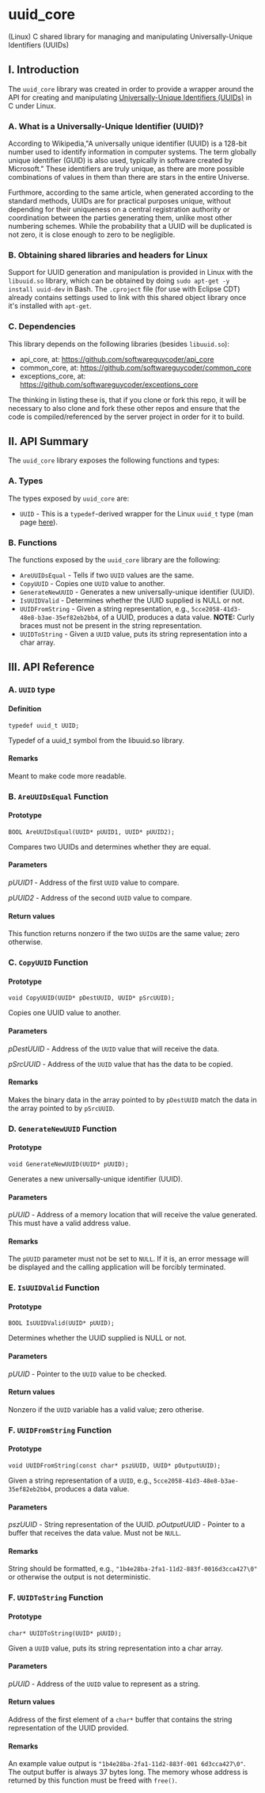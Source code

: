 # uuid_core
(Linux) C shared library for managing and manipulating Universally-Unique Identifiers (UUIDs)
## I. Introduction
The ```uuid_core``` library was created in order to provide a wrapper around the API for creating and manipulating [Universally-Unique Identifiers (UUIDs)](https://en.wikipedia.org/wiki/Universally_unique_identifier) in C under Linux.
### A. What is a Universally-Unique Identifier (UUID)?
According to Wikipedia,"A universally unique identifier (UUID) is a 128-bit number used to identify information in computer systems. The term globally unique identifier (GUID) is also used, typically in software created by Microsoft."  These identifiers are truly unique, as there are more possible combinations of values in them than there are stars in the entire Universe.

Furthmore, according to the same article, when generated according to the standard methods, UUIDs are for practical purposes unique, without depending for their uniqueness on a central registration authority or coordination between the parties generating them, unlike most other numbering schemes. While the probability that a UUID will be duplicated is not zero, it is close enough to zero to be negligible. 

### B. Obtaining shared libraries and headers for Linux
Support for UUID generation and manipulation is provided in Linux with the ```libuuid.so``` library, which can be obtained by doing ```sudo apt-get -y install uuid-dev``` in Bash.  The ```.cproject``` file (for use with Eclipse CDT) already contains settings used to link with this shared object library once it's installed with ```apt-get```.

### C. Dependencies
This library depends on the following libraries (besides ```libuuid.so```):
* api_core, at: https://github.com/softwareguycoder/api_core
* common_core, at: https://github.com/softwareguycoder/common_core
* exceptions_core, at: https://github.com/softwareguycoder/exceptions_core

The thinking in listing these is, that if you clone or fork this repo, it will be necessary to also clone and fork these other repos and ensure that the code is compiled/referenced by the server project in order for it to build.

## II. API Summary
The ```uuid_core``` library exposes the following functions and types:
### A. Types
The types exposed by ```uuid_core``` are:
* ```UUID``` - This is a ```typedef```-derived wrapper for the Linux ```uuid_t``` type (man page [here](https://linux.die.net/man/3/uuid)).
### B. Functions
The functions exposed by the ```uuid_core``` library are the following:
* ```AreUUIDsEqual``` - Tells if two ```UUID``` values are the same.
* ```CopyUUID``` - Copies one ```UUID``` value to another.
* ```GenerateNewUUID``` - Generates a new universally-unique identifier (UUID).
* ```IsUUIDValid``` - Determines whether the UUID supplied is NULL or not.
* ```UUIDFromString``` - Given a string representation, e.g., ```5cce2058-41d3-48e8-b3ae-35ef82eb2bb4```, of a UUID, produces a data value.
**NOTE:** Curly braces must not be present in the string representation.
* ```UUIDToString``` - Given a ```UUID``` value, puts its string representation into a char array.

## III. API Reference
### A. ```UUID``` type
#### Definition
```typedef uuid_t UUID;```

Typedef of a uuid_t symbol from the libuuid.so library.
#### Remarks
Meant to make code more readable.
### B. ```AreUUIDsEqual``` Function
#### Prototype
```BOOL AreUUIDsEqual(UUID* pUUID1, UUID* pUUID2);```

Compares two UUIDs and determines whether they are equal.
#### Parameters
*pUUID1* - Address of the first ```UUID``` value to compare.

*pUUID2* - Address of the second ```UUID``` value to compare.
#### Return values
This function returns nonzero if the two ```UUID```s are the same value; zero otherwise.
### C. ```CopyUUID``` Function
#### Prototype
```void CopyUUID(UUID* pDestUUID, UUID* pSrcUUID);```

Copies one UUID value to another.
#### Parameters
*pDestUUID* - Address of the ```UUID``` value that will receive the data.

*pSrcUUID* - Address of the ```UUID``` value that has the data to be copied.
#### Remarks
Makes the binary data in the array pointed to by ```pDestUUID``` match the data in the array pointed to by ```pSrcUUID```.
### D. ```GenerateNewUUID``` Function
#### Prototype
```void GenerateNewUUID(UUID* pUUID);```

Generates a new universally-unique identifier (UUID).
#### Parameters
*pUUID* - Address of a memory location that will receive the value generated.  This must have a valid address value.

#### Remarks
The ```pUUID``` parameter must not be set to ```NULL```.  If it is, an error message will be displayed and the calling application will be forcibly terminated.
### E. ```IsUUIDValid``` Function
#### Prototype
```BOOL IsUUIDValid(UUID* pUUID);```

Determines whether the UUID supplied is NULL or not.
#### Parameters
*pUUID* - Pointer to the ```UUID``` value to be checked.

#### Return values
Nonzero if the ```UUID``` variable has a valid value; zero otherise.
### F. ```UUIDFromString``` Function
#### Prototype
```void UUIDFromString(const char* pszUUID, UUID* pOutputUUID);```

Given a string representation of a ```UUID```, e.g., ```5cce2058-41d3-48e8-b3ae-35ef82eb2bb4```, produces a data value.
#### Parameters
*pszUUID* - String representation of the UUID.
*pOutputUUID* - Pointer to a buffer that receives the data value. Must not be ```NULL```.

#### Remarks
String should be formatted, e.g., ```"1b4e28ba-2fa1-11d2-883f-0016d3cca427\0"``` or otherwise the output is not deterministic.
### F. ```UUIDToString``` Function
#### Prototype
```char* UUIDToString(UUID* pUUID);```

Given a ```UUID``` value, puts its string representation into a char array.
#### Parameters
*pUUID* - Address of the ```UUID``` value to represent as a string.

#### Return values
Address of the first element of a ```char*``` buffer that contains the string representation of the UUID provided.

#### Remarks
An example value output is ```"1b4e28ba-2fa1-11d2-883f-001 6d3cca427\0"```. The output buffer is always 37 bytes long.  The memory whose address is returned by this function must be freed with ```free()```.
